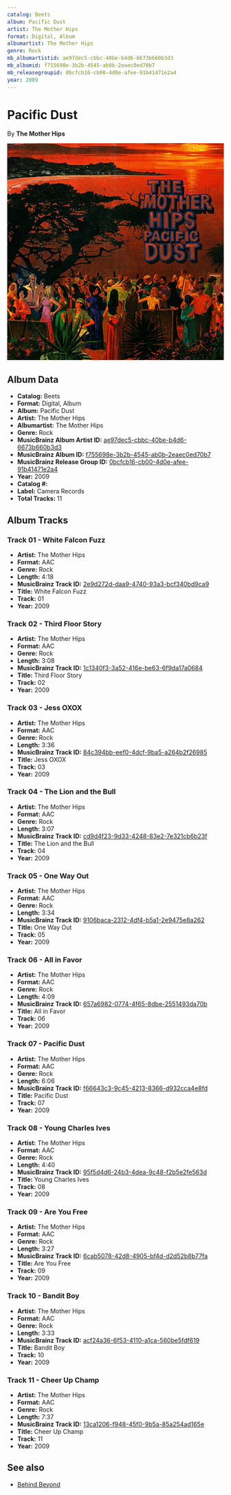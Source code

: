 ```yaml
---
catalog: Beets
album: Pacific Dust
artist: The Mother Hips
format: Digital, Album
albumartist: The Mother Hips
genre: Rock
mb_albumartistid: ae97dec5-cbbc-40be-b4d6-6673b660b3d3
mb_albumid: f755698e-3b2b-4545-ab0b-2eaec0ed70b7
mb_releasegroupid: 0bcfcb16-cb00-4d0e-afee-91b41471e2a4
year: 2009
---
```


# Pacific Dust

By **The Mother Hips**

![](../../assets/beetscovers/The_Mother_Hips-Pacific_Dust.jpg)

## Album Data

- **Catalog:** Beets
- **Format:** Digital, Album
- **Album:** Pacific Dust
- **Artist:** The Mother Hips
- **Albumartist:** The Mother Hips
- **Genre:** Rock
- **MusicBrainz Album Artist ID:** [ae97dec5-cbbc-40be-b4d6-6673b660b3d3](https://musicbrainz.org/artist/ae97dec5-cbbc-40be-b4d6-6673b660b3d3)
- **MusicBrainz Album ID:** [f755698e-3b2b-4545-ab0b-2eaec0ed70b7](https://musicbrainz.org/release/f755698e-3b2b-4545-ab0b-2eaec0ed70b7)
- **MusicBrainz Release Group ID:** [0bcfcb16-cb00-4d0e-afee-91b41471e2a4](https://musicbrainz.org/release-group/0bcfcb16-cb00-4d0e-afee-91b41471e2a4)
- **Year:** 2009
- **Catalog #:** 
- **Label:** Camera Records
- **Total Tracks:** 11

## Album Tracks

### Track 01 - White Falcon Fuzz

- **Artist:** The Mother Hips
- **Format:** AAC
- **Genre:** Rock
- **Length:** 4:18
- **MusicBrainz Track ID:** [2e9d272d-daa9-4740-93a3-bcf340bd9ca9](https://musicbrainz.org/recording/2e9d272d-daa9-4740-93a3-bcf340bd9ca9)
- **Title:** White Falcon Fuzz
- **Track:** 01
- **Year:** 2009

### Track 02 - Third Floor Story

- **Artist:** The Mother Hips
- **Format:** AAC
- **Genre:** Rock
- **Length:** 3:08
- **MusicBrainz Track ID:** [1c1340f3-3a52-416e-be63-6f9da17a0684](https://musicbrainz.org/recording/1c1340f3-3a52-416e-be63-6f9da17a0684)
- **Title:** Third Floor Story
- **Track:** 02
- **Year:** 2009

### Track 03 - Jess OXOX

- **Artist:** The Mother Hips
- **Format:** AAC
- **Genre:** Rock
- **Length:** 3:36
- **MusicBrainz Track ID:** [84c394bb-eef0-4dcf-9ba5-a264b2f26985](https://musicbrainz.org/recording/84c394bb-eef0-4dcf-9ba5-a264b2f26985)
- **Title:** Jess OXOX
- **Track:** 03
- **Year:** 2009

### Track 04 - The Lion and the Bull

- **Artist:** The Mother Hips
- **Format:** AAC
- **Genre:** Rock
- **Length:** 3:07
- **MusicBrainz Track ID:** [cd9d4f23-9d33-4248-83e2-7e321cb6b23f](https://musicbrainz.org/recording/cd9d4f23-9d33-4248-83e2-7e321cb6b23f)
- **Title:** The Lion and the Bull
- **Track:** 04
- **Year:** 2009

### Track 05 - One Way Out

- **Artist:** The Mother Hips
- **Format:** AAC
- **Genre:** Rock
- **Length:** 3:34
- **MusicBrainz Track ID:** [9106baca-2312-4df4-b5a1-2e9475e8a262](https://musicbrainz.org/recording/9106baca-2312-4df4-b5a1-2e9475e8a262)
- **Title:** One Way Out
- **Track:** 05
- **Year:** 2009

### Track 06 - All in Favor

- **Artist:** The Mother Hips
- **Format:** AAC
- **Genre:** Rock
- **Length:** 4:09
- **MusicBrainz Track ID:** [657a6982-0774-4f65-8dbe-2551493da70b](https://musicbrainz.org/recording/657a6982-0774-4f65-8dbe-2551493da70b)
- **Title:** All in Favor
- **Track:** 06
- **Year:** 2009

### Track 07 - Pacific Dust

- **Artist:** The Mother Hips
- **Format:** AAC
- **Genre:** Rock
- **Length:** 6:06
- **MusicBrainz Track ID:** [f66643c3-9c45-4213-8366-d932cca4e8fd](https://musicbrainz.org/recording/f66643c3-9c45-4213-8366-d932cca4e8fd)
- **Title:** Pacific Dust
- **Track:** 07
- **Year:** 2009

### Track 08 - Young Charles Ives

- **Artist:** The Mother Hips
- **Format:** AAC
- **Genre:** Rock
- **Length:** 4:40
- **MusicBrainz Track ID:** [95f5d4d6-24b3-4dea-9c48-f2b5e2fe563d](https://musicbrainz.org/recording/95f5d4d6-24b3-4dea-9c48-f2b5e2fe563d)
- **Title:** Young Charles Ives
- **Track:** 08
- **Year:** 2009

### Track 09 - Are You Free

- **Artist:** The Mother Hips
- **Format:** AAC
- **Genre:** Rock
- **Length:** 3:27
- **MusicBrainz Track ID:** [6cab5078-42d8-4905-bf4d-d2d52b8b77fa](https://musicbrainz.org/recording/6cab5078-42d8-4905-bf4d-d2d52b8b77fa)
- **Title:** Are You Free
- **Track:** 09
- **Year:** 2009

### Track 10 - Bandit Boy

- **Artist:** The Mother Hips
- **Format:** AAC
- **Genre:** Rock
- **Length:** 3:33
- **MusicBrainz Track ID:** [acf24a36-6f53-4110-a1ca-560be5fdf619](https://musicbrainz.org/recording/acf24a36-6f53-4110-a1ca-560be5fdf619)
- **Title:** Bandit Boy
- **Track:** 10
- **Year:** 2009

### Track 11 - Cheer Up Champ

- **Artist:** The Mother Hips
- **Format:** AAC
- **Genre:** Rock
- **Length:** 7:37
- **MusicBrainz Track ID:** [13ca1206-f948-45f0-9b5a-85a254ad165e](https://musicbrainz.org/recording/13ca1206-f948-45f0-9b5a-85a254ad165e)
- **Title:** Cheer Up Champ
- **Track:** 11
- **Year:** 2009


## See also

- [Behind Beyond](Behind_Beyond.md)
